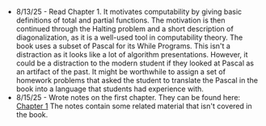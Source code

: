 * 8/13/25 - Read Chapter 1. It motivates computability by giving basic definitions of total and partial functions. The motivation is then continued through the Halting problem and a short description of diagonalization, as it is a well-used tool in computability theory. The book uses a subset of Pascal for its While Programs. This isn't a distraction as it looks like a lot of algorithm presentations. However, it could be a distraction to the modern student if they looked at Pascal as an artifact of the past. It might be worthwhile to assign a set of homework problems that asked the student to translate the Pascal in the book into a language that students had experience with. 
* 8/15/25 - Wrote notes on the first chapter. They can be found here: [Chapter 1](./KMA%20Notes/Chapter%201.md) The notes contain some related material that isn't covered in the book.